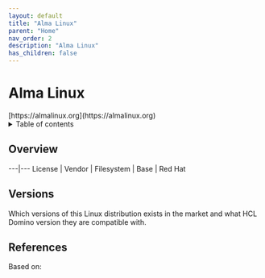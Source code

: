 ```yaml
---
layout: default
title: "Alma Linux"
parent: "Home"
nav_order: 2
description: "Alma Linux"
has_children: false
---
```

<h1>Alma Linux</h1>
[https://almalinux.org](https://almalinux.org)


<details close markdown="block">
  <summary>
    Table of contents
  </summary>
  {: .text-delta }
1. TOC
{:toc}
</details>

## Overview
---|---
License | 
Vendor |
Filesystem |
Base | Red Hat

## Versions
Which versions of this Linux distribution exists in the market and what HCL Domino version they are compatible with.


## References
Based on: